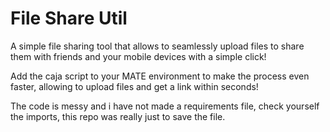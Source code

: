 # File Share Util
A simple file sharing tool that allows to seamlessly upload files to share them with friends and your mobile devices with a simple click!

Add the caja script to your MATE environment to make the process even faster, allowing to upload files and get a link within seconds!

The code is messy and i have not made a requirements file, check yourself the imports, this repo was really just to save the file.
